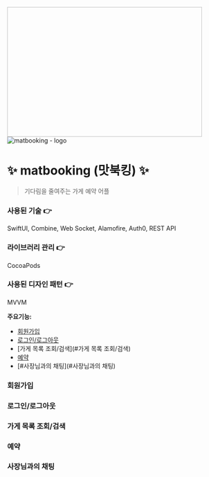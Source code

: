 <img width="450px" height="300px">![matbooking - logo](https://user-images.githubusercontent.com/39786810/209287390-7c7496d5-8fd1-4e22-bf53-e5ab29f8798e.png)</img>

# ✨ matbooking (맛북킹) ✨

> 기다림을 줄여주는 가게 예약 어플

### 사용된 기술 👉
SwiftUI, Combine, Web Socket, Alamofire, Auth0, REST API

### 라이브러리 관리 👉
CocoaPods

### 사용된 디자인 패턴 👉
MVVM

**주요기능:**
- [회원가입](#회원가입)
- [로그인/로그아웃](#로그인/로그아웃)
- [가게 목록 조회/검색](#가게 목록 조회/검색)
- [예약](#예약)
- [#사장님과의 채팅](#사장님과의 채팅)

### 회원가입

### 로그인/로그아웃

### 가게 목록 조회/검색

### 예약

### 사장님과의 채팅
